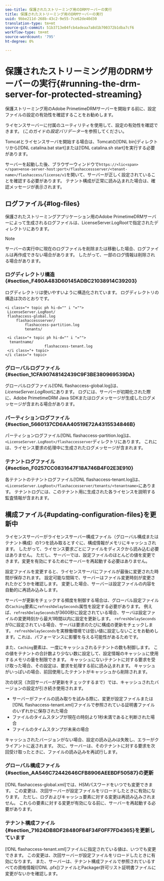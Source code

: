 ```yaml
---
seo-title: 保護されたストリーミング用のDRMサーバーの実行
title: 保護されたストリーミング用のDRMサーバーの実行
uuid: 9bbe211d-268b-43c2-9e55-7ce62de40d30
translation-type: tm+mt
source-git-commit: 51b3713e04fcb4adeaa7a8d1b700372b1dba7cf6
workflow-type: tm+mt
source-wordcount: '795'
ht-degree: 0%

---
```



# 保護されたストリーミング用のDRMサーバーの実行{#running-the-drm-server-for-protected-streaming}

保護ストリーミング用のAdobe PrimetimeDRMサーバーを開始する前に、設定ファイルの設定の有効性を確認することをお勧めします。

ライセンスサーバーに付属のユーティリティを使用して、設定の有効性を確認できます。 (このガイドの&#x200B;*設定バリデーター*&#x200B;を参照してください。

Tomcatとライセンスサーバを開始する場合は、Tomcatの[!DNL bin]ディレクトリから[!DNL catalina.bat start]または[!DNL catalina.sh start]を実行する必要があります。

サーバーを起動した後、ブラウザーウィンドウで`https://<lic<span></span>ense-server-host:port>/flashaccessserver/<tenant-name>/flashaccess/license/v1`を開いて、サーバーが正しく設定されていることを確認する必要があります。 テナント構成が正常に読み込まれた場合は、確認メッセージが表示されます。

## ログファイル{#log-files}

保護されたストリーミングアプリケーション用のAdobe PrimetimeDRMサーバーによって生成されるログファイルは、LicenseServer.LogRootで指定されたディレクトリにあります。

>[!NOTE]
>
>サーバーの実行中に現在のログファイルを削除または移動した場合、ログファイルは再作成できない場合があります。 したがって、一部のログ情報は削除される場合があります。

### ログディレクトリ構造{#section_F490A483D60145ADBC21038914C39203}

ログディレクトリは使いやすいように構造化されています。 ログディレクトリの構造は次のとおりです。

```
<i class="+ topic ph hi-d="" i "="">
 LicenseServer.LogRoot/ 
 flashaccess-global.log 
     flashaccessserver/ 
         flashaccess-partition.log 
         tenants/ 
             
 <i class="+ topic ph hi-d="" i "="">
  tenantname/ 
                  flashaccess-tenant.log
 </i class="+ topic>
</i class="+ topic>
```

### グローバルログファイル{#section_1CFA90748142439C9F3BE380969539DA}

グローバルログファイル[!DNL flashaccess-global.log]は、*LicenseServer.LogRoot*&#x200B;にあります。 ログには、サーバーが初期化された際に、Adobe PrimetimeDRM Java SDKまたはログメッセージが生成したログメッセージが含まれる場合があります。

### パーティションログファイル{#section_5660137CD6AA40519E72A4315534846B}

パーティションログファイル[!DNL flashaccess-partition.log]は、`<LicenseServer.LogRoot>/flashaccesserver`ディレクトリにあります。 これには、ライセンス要求の処理中に生成されたログメッセージが含まれます。

### テナントログファイル{#section_F0257CC0831647F18A746B4F02E3E910}

各テナントのテナントログファイル[!DNL flashaccess-tenant.log]は、`<LicenseServer.LogRoot>/flashaccesserver/tenants/<tenantname>`にあります。 テナントログには、このテナント用に生成された各ライセンスを説明する監査情報が含まれます。

## 構成ファイル{#updating-configuration-files}を更新中

ライセンスサーバーがライセンスサーバー構成ファイル（グローバル構成またはテナント構成）の1つを読み取るとすぐに、構成情報がメモリにキャッシュされます。 したがって、ライセンス要求ごとにファイルをディスクから読み込む必要はありません。 ただし、サーバーでは、設定ファイルのほとんどの値を変更できます。変更を有効にするためにサーバーを再起動する必要はありません。

設定ファイルを変更すると、ライセンスサーバにファイルが最後に変更された時間が保存されます。 設定可能な間隔で、サーバーはファイル変更時刻が変更されたかどうかを確認します。 変更した場合、サーバーは設定ファイルの内容を自動的に再読み込みします。

サーバーが更新をチェックする頻度を制御する場合は、グローバル設定ファイルの`Caching`要素に`refreshDelaySeconds`属性を設定する必要があります。 例えば、`refreshDelaySeconds`が3600秒に設定されている場合、サーバは設定ファイルの変更時刻から最大1時間以内に設定を更新します。 `refreshDelaySeconds`が0に設定されている場合、サーバは要求のたびに構成の更新をチェックします。 `refreshDelaySeconds`を実稼働環境では低い値に設定しないことをお勧めします。これは、パフォーマンスに影響を与える可能性があるためです。

また、`Caching`要素は、一度にキャッシュされるテナントの数も制御します。 この値をテナントの合計数より少ない数に設定して、設定情報のキャッシュに使用するメモリの量を制限できます。 キャッシュにないテナントに対する要求を受け取った場合、その設定は、要求を処理する前に読み込まれます。 キャッシュがいっぱいの場合、前回使用したテナントがキャッシュから削除されます。

次の状況（次回サーバーが更新をチェックするまで）では、キャッシュされたバージョンの設定が引き続き使用されます。

* サーバーがファイルの読み取りを試みる際に、変更が設定ファイルまたは[!DNL flashaccess-tenant.xml]ファイルで参照されている証明書ファイルのいずれかに保存された場合
* ファイルのタイムスタンプが現在の時刻より1秒未満であると判断された場合
* ファイルのタイムスタンプが未来の場合

キャッシュされたバージョンがない場合、設定の読み込みは失敗し、エラーがクライアントに返されます。 次に、サーバーは、そのテナントに対する要求を次回受け取ったときに、ファイルの読み込みを再試行します。

### グローバル構成ファイル{#section_AA546C72442646CFB8906AEEBDF50587}の更新

[!DNL flashaccess-global.xml]では、HSMパスワードをいつでも変更できます。 この変更は、次回サーバーが設定ファイルをリロードしたときに有効になります。 ただし、ログおよびキャッシュ要素に対する変更は再読み込みされません。 これらの要素に対する変更が有効になる前に、サーバーを再起動する必要があります。

### テナント構成ファイル{#section_71624DB8DF28480F84F34F0FF7FD4365}を更新しています

[!DNL flashaccess-tenant.xml]ファイルに指定されている値は、いつでも変更できます。 この変更は、次回サーバーが設定ファイルをリロードしたときに有効になります。 また、サーバーは、テナント構成ファイルで参照されているすべての資格情報([!DNL .pfx])ファイルとPackager許可リスト証明書ファイルに変更がないかを確認します。